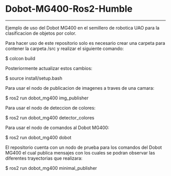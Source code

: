 # Dobot-MG400-Ros2-Humble
***
Ejemplo de uso del Dobot MG400 en el semillero de robotica UAO para la clasificacion de objetos por color.

Para hacer uso de este repositorio solo es necesario crear una carpeta para contener la carpeta /src y realizar el siguiente comando:

$ colcon build

Posteriormente actualizar estos cambios:

$ source install/setup.bash 

Para usar el nodo de publicacion de imagenes a traves de una camara:

$ ros2 run dobot_mg400 img_publisher

Para usar el nodo de deteccion de colores:

$ ros2 run dobot_mg400 detector_colores 

Para usar el nodo de comandos al Dobot MG400:

$ ros2 run dobot_mg400 dobot 

El repositorio cuenta con un nodo de prueba para los comandos del Dobot MG400 el cual publica mensajes con los cuales se podran observar las diferentes trayectorias que realizara:

$ ros2 run dobot_mg400 minimal_publisher
